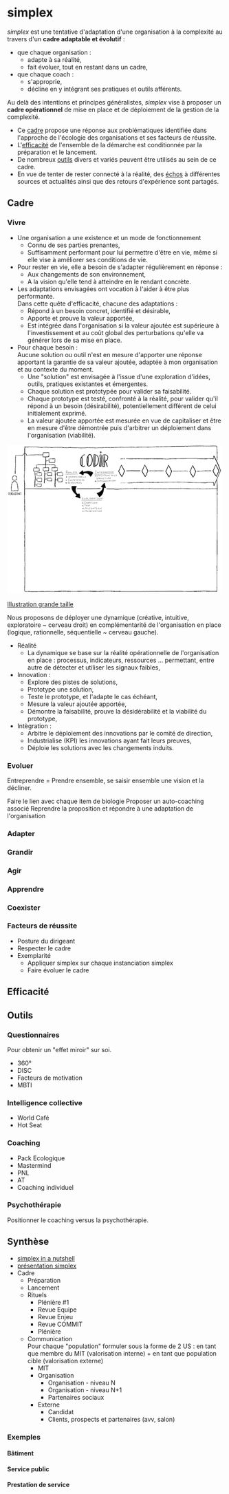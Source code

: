 <!-- <-- ------------- WHAT -------------  -->
# simplex

*simplex* est une tentative d'adaptation d'une organisation à la complexité au travers d'un **cadre adaptable et évolutif** :
- que chaque organisation :
  - adapte à sa réalité,
  - fait évoluer, tout en restant dans un cadre,
- que chaque coach :
  - s'approprie,
  - décline en y intégrant ses pratiques et outils afférents.

Au delà des intentions et principes généralistes, *simplex* vise à proposer un **cadre opérationnel** de mise en place et de déploiement de la gestion de la complexité.

- Ce [cadre](#cadre) propose une réponse aux problématiques identifiée dans l'approche de l'écologie des organisations et ses facteurs de réussite.
- L'[efficacité](#efficacité) de l'ensemble de la démarche est conditionnée par la préparation et le lancement.
- De nombreux [outils](#outils) divers et variés peuvent être utilisés au sein de ce cadre.
- En vue de tenter de rester connecté à la réalité, des [échos](/échos.md) à différentes sources et actualités ainsi que des retours d'expérience sont partagés.

## Cadre
<!-- SECTION faisant écho à chaque SECTION de l'écologie -->
<!-- 1. Reformulation en formulation entreprise -->
<!-- 2. Illustration de la proposition simplex -->
<!-- 3. Explicitation et valorisation de chaque principe simplex introduit -->

### Vivre

- Une organisation a une existence et un mode de fonctionnement
  - Connu de ses parties prenantes,
  - Suffisamment performant pour lui permettre d'être en vie, même si elle vise à améliorer ses conditions de vie.
- Pour rester en vie, elle a besoin de s'adapter régulièrement en réponse :
  - Aux changements de son environnement,
  - A la vision qu'elle tend à atteindre en le rendant concrète.
- Les adaptations envisagées ont vocation à l'aider à être plus performante.<br>Dans cette quête d'efficacité, chacune des adaptations :
  - Répond à un besoin concret, identifié et désirable,
  - Apporte et prouve la valeur apportée,
  - Est intégrée dans l'organisation si la valeur ajoutée est supérieure à l'investissement et au coût global des perturbations qu'elle va générer lors de sa mise en place.
- Pour chaque besoin : <br>
  Aucune solution ou outil n'est en mesure d'apporter une réponse apportant la garantie de sa valeur ajoutée, adaptée à mon organisation et au contexte du moment.
  - Une "solution" est envisagée à l'issue d'une exploration d'idées, outils, pratiques existantes et émergentes.
  - Chaque solution est prototypée pour valider sa faisabilité.
  - Chaque prototype est testé, confronté à la réalité, pour valider qu'il répond à un besoin (désirabilité), potentiellement différent de celui initialement exprimé.
  - La valeur ajoutée apportée est mesurée en vue de capitaliser et être en mesure d'être démontrée puis d'arbitrer un déploiement dans l'organisation (viabilité).

![](/ressources/illustrations/simplex_vivre-illustration.png)

[Illustration grande taille](/ressources/illustrations/simplex_vivre.png)

Nous proposons de déployer une dynamique (créative, intuitive, exploratoire ~ cerveau droit) en complémentarité de l'organisation en place (logique, rationnelle, séquentielle ~ cerveau gauche).
- Réalité
  - La dynamique se base sur la réalité opérationnelle de l'organisation en place : processus, indicateurs, ressources ... permettant, entre autre de détecter et utiliser les signaux faibles,
- Innovation :
  - Explore des pistes de solutions,
  - Prototype une solution,
  - Teste le prototype, et l'adapte le cas échéant,
  - Mesure la valeur ajoutée apportée,
  - Démontre la faisabilité, prouve la désidérabilité et la viabilité du prototype,
- Intègration :
  - Arbitre le déploiement des innovations par le comité de direction,
  - Industrialise (KPI) les innovations ayant fait leurs preuves,
  - Déploie les solutions avec les changements induits.

### Evoluer
Entreprendre = Prendre ensemble, se saisir ensemble une vision et la décliner.

Faire le lien avec chaque item de biologie
Proposer un auto-coaching associé
Reprendre la proposition et répondre à une adaptation de l'organisation

### Adapter

### Grandir

### Agir

### Apprendre

### Coexister

### Facteurs de réussite
- Posture du dirigeant
- Respecter le cadre
- Exemplarité
  - Appliquer simplex sur chaque instanciation simplex
  - Faire évoluer le cadre

## Efficacité

## Outils
### Questionnaires
Pour obtenir un "effet miroir" sur soi.
  - 360°
  - DISC
  - Facteurs de motivation
  - MBTI
### Intelligence collective
  - World Café
  - Hot Seat
### Coaching
  - Pack Ecologique
  - Mastermind
  - PNL
  - AT
  - Coaching individuel
### Psychothérapie
Positionner le coaching versus la psychothérapie.

## Synthèse
- [simplex in a nutshell](/simplex_in_a_nutshell.pdf)
- [présentation simplex](/simplex_presentation.pdf)
- Cadre
  - Préparation
  - Lancement
  - Rituels
    - Plénière #1
    - Revue Equipe
    - Revue Enjeu
    - Revue COMMIT
    - Plénière
  - Communication<br>
    Pour chaque "population" formuler sous la forme de 2 US : en tant que membre du MIT (valorisation interne) + en tant que population cible (valorisation externe)
    - MIT
    - Organisation
      - Organisation - niveau N
      - Organisation - niveau N+1
      - Partenaires sociaux
    - Externe
      - Candidat
      - Clients, prospects et partenaires (avv, salon)

### Exemples
#### Bâtiment
#### Service public
#### Prestation de service